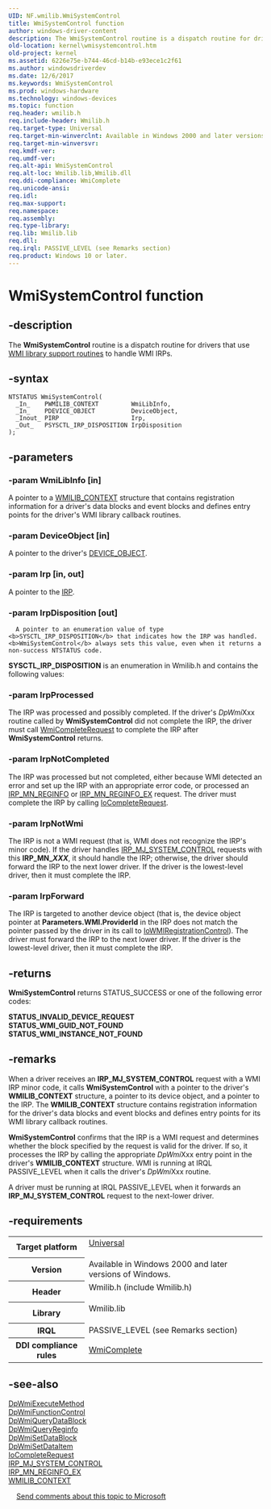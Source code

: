 ```yaml
---
UID: NF.wmilib.WmiSystemControl
title: WmiSystemControl function
author: windows-driver-content
description: The WmiSystemControl routine is a dispatch routine for drivers that use WMI library support routines to handle WMI IRPs.
old-location: kernel\wmisystemcontrol.htm
old-project: kernel
ms.assetid: 6226e75e-b744-46cd-b14b-e93ece1c2f61
ms.author: windowsdriverdev
ms.date: 12/6/2017
ms.keywords: WmiSystemControl
ms.prod: windows-hardware
ms.technology: windows-devices
ms.topic: function
req.header: wmilib.h
req.include-header: Wmilib.h
req.target-type: Universal
req.target-min-winverclnt: Available in Windows 2000 and later versions of Windows.
req.target-min-winversvr: 
req.kmdf-ver: 
req.umdf-ver: 
req.alt-api: WmiSystemControl
req.alt-loc: Wmilib.lib,Wmilib.dll
req.ddi-compliance: WmiComplete
req.unicode-ansi: 
req.idl: 
req.max-support: 
req.namespace: 
req.assembly: 
req.type-library: 
req.lib: Wmilib.lib
req.dll: 
req.irql: PASSIVE_LEVEL (see Remarks section)
req.product: Windows 10 or later.
---
```


# WmiSystemControl function



## -description
The <b>WmiSystemControl</b> routine is a dispatch routine for drivers that use <a href="kernel.wmi_library_callback_routines">WMI library support routines</a> to handle WMI IRPs.


## -syntax

````
NTSTATUS WmiSystemControl(
  _In_    PWMILIB_CONTEXT         WmiLibInfo,
  _In_    PDEVICE_OBJECT          DeviceObject,
  _Inout_ PIRP                    Irp,
  _Out_   PSYSCTL_IRP_DISPOSITION IrpDisposition
);
````


## -parameters

### -param WmiLibInfo [in]

A pointer to a <a href="kernel.wmilib_context">WMILIB_CONTEXT</a> structure that contains registration information for a driver's data blocks and event blocks and defines entry points for the driver's WMI library callback routines. 

### -param DeviceObject [in]

A pointer to the driver's <a href="kernel.device_object">DEVICE_OBJECT</a>. 

### -param Irp [in, out]

A pointer to the <a href="kernel.irp">IRP</a>.

### -param IrpDisposition [out]


      A pointer to an enumeration value of type <b>SYSCTL_IRP_DISPOSITION</b> that indicates how the IRP was handled. <b>WmiSystemControl</b> always sets this value, even when it returns a non-success NTSTATUS code.
<b>SYSCTL_IRP_DISPOSITION</b> is an enumeration in Wmilib.h and contains the following values:


### -param IrpProcessed

The IRP was processed and possibly completed. If the driver's <i>DpWmi</i>Xxx routine called by <b>WmiSystemControl</b> did not complete the IRP, the driver must call <a href="kernel.wmicompleterequest">WmiCompleteRequest</a> to complete the IRP after <b>WmiSystemControl</b> returns.

### -param IrpNotCompleted

The IRP was processed but not completed, either because WMI detected an error and set up the IRP with an appropriate error code, or processed an <a href="https://msdn.microsoft.com/library/windows/hardware/ff551731">IRP_MN_REGINFO</a> or <a href="https://msdn.microsoft.com/library/windows/hardware/ff551734">IRP_MN_REGINFO_EX</a> request. The driver must complete the IRP by calling <a href="kernel.iocompleterequest">IoCompleteRequest</a>.

### -param IrpNotWmi

The IRP is not a WMI request (that is, WMI does not recognize the IRP's minor code). If the driver handles <a href="https://msdn.microsoft.com/library/windows/hardware/ff550813">IRP_MJ_SYSTEM_CONTROL</a> requests with this <b>IRP_MN_<i>XXX</i></b>, it should handle the IRP; otherwise, the driver should forward the IRP to the next lower driver. If the driver is the lowest-level driver, then it must complete the IRP.

### -param IrpForward

The IRP is targeted to another device object (that is, the device object pointer at <b>Parameters.WMI.ProviderId</b> in the IRP does not match the pointer passed by the driver in its call to <a href="kernel.iowmiregistrationcontrol">IoWMIRegistrationControl</a>). The driver must forward the IRP to the next lower driver. If the driver is the lowest-level driver, then it must complete the IRP.
</dd>
</dl>

## -returns
<b>WmiSystemControl</b> returns STATUS_SUCCESS or one of the following error codes:
<dl>
<dt><b>STATUS_INVALID_DEVICE_REQUEST</b></dt>
<dt><b>STATUS_WMI_GUID_NOT_FOUND</b></dt>
<dt><b>STATUS_WMI_INSTANCE_NOT_FOUND</b></dt>
</dl>

## -remarks
When a driver receives an <b>IRP_MJ_SYSTEM_CONTROL</b> request with a WMI IRP minor code, it calls <b>WmiSystemControl</b> with a pointer to the driver's <b>WMILIB_CONTEXT</b> structure, a pointer to its device object, and a pointer to the IRP. The <b>WMILIB_CONTEXT</b> structure contains registration information for the driver's data blocks and event blocks and defines entry points for its WMI library callback routines.

<b>WmiSystemControl</b> confirms that the IRP is a WMI request and determines whether the block specified by the request is valid for the driver. If so, it processes the IRP by calling the appropriate <i>DpWmi</i>Xxx entry point in the driver's <b>WMILIB_CONTEXT</b> structure. WMI is running at IRQL PASSIVE_LEVEL when it calls the driver's <i>DpWmi</i>Xxx routine.

A driver must be running at IRQL PASSIVE_LEVEL when it forwards an <b>IRP_MJ_SYSTEM_CONTROL</b> request to the next-lower driver.

## -requirements
<table>
<tr>
<th width="30%">
Target platform
</th>
<td width="70%">
<dl>
<dt><a href="http://go.microsoft.com/fwlink/p/?linkid=531356" target="_blank">Universal</a></dt>
</dl>
</td>
</tr>
<tr>
<th width="30%">
Version
</th>
<td width="70%">
Available in Windows 2000 and later versions of Windows.
</td>
</tr>
<tr>
<th width="30%">
Header
</th>
<td width="70%">
<dl>
<dt>Wmilib.h (include Wmilib.h)</dt>
</dl>
</td>
</tr>
<tr>
<th width="30%">
Library
</th>
<td width="70%">
<dl>
<dt>Wmilib.lib</dt>
</dl>
</td>
</tr>
<tr>
<th width="30%">
IRQL
</th>
<td width="70%">
PASSIVE_LEVEL (see Remarks section)
</td>
</tr>
<tr>
<th width="30%">
DDI compliance rules
</th>
<td width="70%">
<a href="devtest.wdm_wmicomplete">WmiComplete</a>
</td>
</tr>
</table>

## -see-also
<dl>
<dt>
<a href="kernel.dpwmiexecutemethod">DpWmiExecuteMethod</a>
</dt>
<dt>
<a href="kernel.dpwmifunctioncontrol">DpWmiFunctionControl</a>
</dt>
<dt>
<a href="kernel.dpwmiquerydatablock">DpWmiQueryDataBlock</a>
</dt>
<dt>
<a href="kernel.dpwmiqueryreginfo">DpWmiQueryReginfo</a>
</dt>
<dt>
<a href="kernel.dpwmisetdatablock">DpWmiSetDataBlock</a>
</dt>
<dt>
<a href="kernel.dpwmisetdataitem">DpWmiSetDataItem</a>
</dt>
<dt>
<a href="kernel.iocompleterequest">IoCompleteRequest</a>
</dt>
<dt>
<a href="https://msdn.microsoft.com/library/windows/hardware/ff550813">IRP_MJ_SYSTEM_CONTROL</a>
</dt>
<dt>
<a href="https://msdn.microsoft.com/library/windows/hardware/ff551734">IRP_MN_REGINFO_EX</a>
</dt>
<dt>
<a href="kernel.wmilib_context">WMILIB_CONTEXT</a>
</dt>
</dl>
 
 
<a href="mailto:wsddocfb@microsoft.com?subject=Documentation%20feedback [kernel\kernel]:%20WmiSystemControl routine%20 RELEASE:%20(12/6/2017)&amp;body=%0A%0APRIVACY STATEMENT%0A%0AWe use your feedback to improve the documentation. We don't use your email address for any other purpose, and we'll remove your email address from our system after the issue that you're reporting is fixed. While we're working to fix this issue, we might send you an email message to ask for more info. Later, we might also send you an email message to let you know that we've addressed your feedback.%0A%0AFor more info about Microsoft's privacy policy, see http://privacy.microsoft.com/en-us/default.aspx." title="Send comments about this topic to Microsoft">Send comments about this topic to Microsoft</a>
